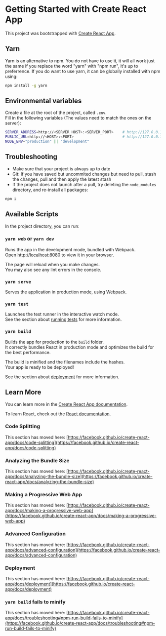 # **Getting Started with Create React App**

This project was bootstrapped with [Create React App](https://github.com/facebook/create-react-app).

## **Yarn**

Yarn is an alternative to npm. You do not have to use it, it will all work just the same if you replace the word "yarn" with "npm run", it's up to preferrence.
If you do want to use yarn, it can be globally installed with npm using:

```bash
npm install -g yarn
```

## **Environmental variables**

Create a file at the root of the project, called ```.env```.\
Fill in the following variables (The values need to match the ones on the server):

```bash
SERVER_ADDRESS=http://<SERVER_HOST>:<SERVER_PORT>    # http://127.0.0.1:<BACKEND_PORT> in dev
PUBLIC_URL=http://<HOST>:<PORT>                      # http://127.0.0.1:8080 in dev
NODE_ENV="production" || "development"
```

## **Troubleshooting**

- Make sure that your project is always up to date
- Git: If you have saved but uncommited changes but need to pull, stash the changes, pull and then apply the latest stash
- If the project does not launch after a pull, try deleting the ```node_modules``` directory, and re-install all packages:

```bash
npm i
```

## **Available Scripts**

In the project directory, you can run:

### `yarn web` or `yarn dev`

Runs the app in the development mode, bundled with Webpack.\
Open [http://localhost:8080](http://localhost:8080) to view it in your browser.

The page will reload when you make changes.\
You may also see any lint errors in the console.

### `yarn serve`

Serves the application in production mode, using Webpack.

### `yarn test`

Launches the test runner in the interactive watch mode.\
See the section about [running tests](https://facebook.github.io/create-react-app/docs/running-tests) for more information.

### `yarn build`

Builds the app for production to the `build` folder.\
It correctly bundles React in production mode and optimizes the build for the best performance.

The build is minified and the filenames include the hashes.\
Your app is ready to be deployed!

See the section about [deployment](https://facebook.github.io/create-react-app/docs/deployment) for more information.

## **Learn More**

You can learn more in the [Create React App documentation](https://facebook.github.io/create-react-app/docs/getting-started).

To learn React, check out the [React documentation](https://reactjs.org/).

### Code Splitting

This section has moved here: [https://facebook.github.io/create-react-app/docs/code-splitting](https://facebook.github.io/create-react-app/docs/code-splitting)

### Analyzing the Bundle Size

This section has moved here: [https://facebook.github.io/create-react-app/docs/analyzing-the-bundle-size](https://facebook.github.io/create-react-app/docs/analyzing-the-bundle-size)

### Making a Progressive Web App

This section has moved here: [https://facebook.github.io/create-react-app/docs/making-a-progressive-web-app](https://facebook.github.io/create-react-app/docs/making-a-progressive-web-app)

### Advanced Configuration

This section has moved here: [https://facebook.github.io/create-react-app/docs/advanced-configuration](https://facebook.github.io/create-react-app/docs/advanced-configuration)

### Deployment

This section has moved here: [https://facebook.github.io/create-react-app/docs/deployment](https://facebook.github.io/create-react-app/docs/deployment)

### `yarn build` fails to minify

This section has moved here: [https://facebook.github.io/create-react-app/docs/troubleshooting#npm-run-build-fails-to-minify](https://facebook.github.io/create-react-app/docs/troubleshooting#npm-run-build-fails-to-minify)
